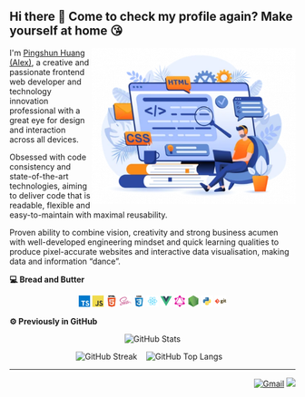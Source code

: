 ## Hi there 👋 Come to check my profile again? Make yourself at home 😘

<img align="right" alt="Illustration" src="https://github.com/pingshunhuangalex/pingshunhuangalex/blob/main/assets/coding-and-building.png" height="275">

I'm [Pingshun Huang (Alex)](https://www.linkedin.com/in/pingshunhuangalex/), a creative and passionate frontend web developer and technology innovation professional with a great eye for design and interaction across all devices.

Obsessed with code consistency and state-of-the-art technologies, aiming to deliver code that is readable, flexible and easy-to-maintain with maximal reusability.

Proven ability to combine vision, creativity and strong business acumen with well-developed engineering mindset and quick learning qualities to produce pixel-accurate websites and interactive data visualisation, making data and information “dance”.

**💻 Bread and Butter**

<p align="center">
  <code><img alt="TypeScript" height="20" src="https://raw.githubusercontent.com/github/explore/80688e429a7d4ef2fca1e82350fe8e3517d3494d/topics/typescript/typescript.png"></code>
  <code><img alt="JavaScript" height="20" src="https://raw.githubusercontent.com/github/explore/80688e429a7d4ef2fca1e82350fe8e3517d3494d/topics/javascript/javascript.png"></code>
  <code><img alt="HTML" height="20" src="https://raw.githubusercontent.com/github/explore/80688e429a7d4ef2fca1e82350fe8e3517d3494d/topics/html/html.png"></code>
  <code><img alt="SASS" height="20" src="https://raw.githubusercontent.com/github/explore/80688e429a7d4ef2fca1e82350fe8e3517d3494d/topics/sass/sass.png"></code>
  <code><img alt="CSS" height="20" src="https://raw.githubusercontent.com/github/explore/80688e429a7d4ef2fca1e82350fe8e3517d3494d/topics/css/css.png"></code>
  <code><img alt="React" height="20" src="https://raw.githubusercontent.com/github/explore/80688e429a7d4ef2fca1e82350fe8e3517d3494d/topics/react/react.png"></code>
  <code><img alt="Vue" height="20" src="https://raw.githubusercontent.com/github/explore/80688e429a7d4ef2fca1e82350fe8e3517d3494d/topics/vue/vue.png"></code>
  <code><img alt="GraphQL" height="20" src="https://raw.githubusercontent.com/github/explore/5c058a388828bb5fde0bcafd4bc867b5bb3f26f3/topics/graphql/graphql.png"></code>
  <code><img alt="Node" height="20" src="https://raw.githubusercontent.com/github/explore/80688e429a7d4ef2fca1e82350fe8e3517d3494d/topics/nodejs/nodejs.png"></code>
  <code><img alt="Python" height="20" src="https://raw.githubusercontent.com/github/explore/80688e429a7d4ef2fca1e82350fe8e3517d3494d/topics/python/python.png"></code>
  <code><img alt="Git" height="20" src="https://raw.githubusercontent.com/github/explore/80688e429a7d4ef2fca1e82350fe8e3517d3494d/topics/git/git.png"></code>
</p>

**⚙️ Previously in GitHub**

<p align="center">
  <img alt="GitHub Stats" height="138px" src="https://github-readme-stats.vercel.app/api?username=pingshunhuangalex&hide_title=true&hide_border=true&show_icons=true&include_all_commits=true&count_private=true&line_height=22&theme=nightowl">
</p>
<p align="center">
  <img alt="GitHub Streak" height="138px" src="https://github-readme-streak-stats.herokuapp.com/?user=pingshunhuangalex&hide_border=true&theme=nightowl">&nbsp;&nbsp;&nbsp;
  <img alt="GitHub Top Langs" height="138px" src="https://github-readme-stats.vercel.app/api/top-langs/?username=pingshunhuangalex&hide=html&hide_title=true&hide_border=true&layout=compact&langs_count=8&theme=nightowl">&nbsp;&nbsp;&nbsp;
</p>

---

<p align="right">
  <a href="mailto:alex.g.huang@gmail.com"><img alt="Gmail" src="https://img.shields.io/badge/gmail-%23D14836.svg?&style=for-the-badge&logo=gmail&logoColor=white"></a>
  <a href="https://www.linkedin.com/in/pingshunhuangalex/"><img src="https://img.shields.io/badge/linkedin-%230077B5.svg?&style=for-the-badge&logo=linkedin&logoColor=white"></a>
</p>
